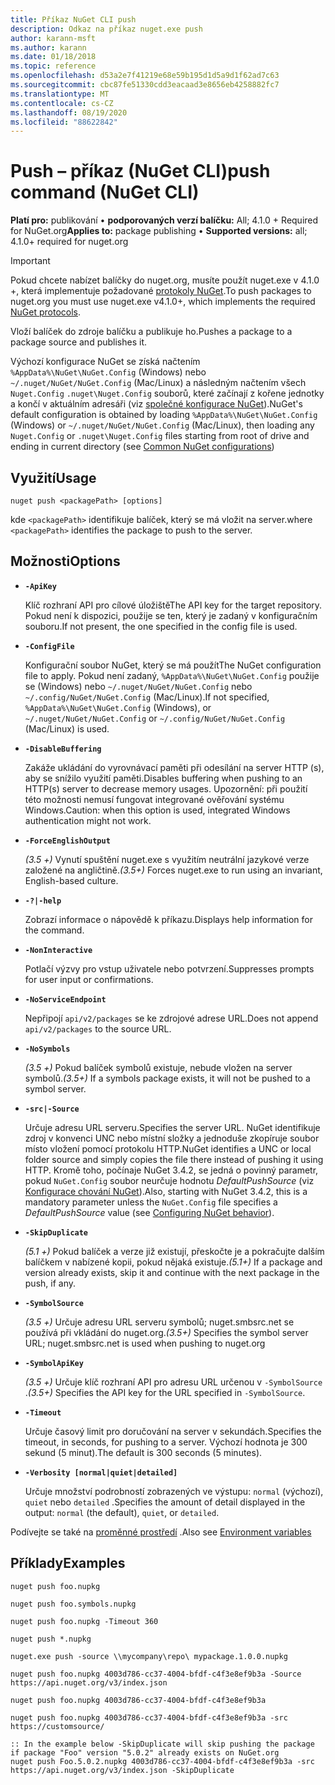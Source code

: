 ```yaml
---
title: Příkaz NuGet CLI push
description: Odkaz na příkaz nuget.exe push
author: karann-msft
ms.author: karann
ms.date: 01/18/2018
ms.topic: reference
ms.openlocfilehash: d53a2e7f41219e68e59b195d1d5a9d1f62ad7c63
ms.sourcegitcommit: cbc87fe51330cdd3eacaad3e8656eb4258882fc7
ms.translationtype: MT
ms.contentlocale: cs-CZ
ms.lasthandoff: 08/19/2020
ms.locfileid: "88622842"
---
```

# <a name="push-command-nuget-cli"></a><span data-ttu-id="fb3ed-103">Push – příkaz (NuGet CLI)</span><span class="sxs-lookup"><span data-stu-id="fb3ed-103">push command (NuGet CLI)</span></span>

<span data-ttu-id="fb3ed-104">**Platí pro:** publikování &bullet; **podporovaných verzí balíčku:** All; 4.1.0 + Required for NuGet.org</span><span class="sxs-lookup"><span data-stu-id="fb3ed-104">**Applies to:** package publishing &bullet; **Supported versions:** all; 4.1.0+ required for nuget.org</span></span>

> [!Important]
> <span data-ttu-id="fb3ed-105">Pokud chcete nabízet balíčky do nuget.org, musíte použít nuget.exe v 4.1.0 +, která implementuje požadované [protokoly NuGet](../../api/nuget-protocols.md).</span><span class="sxs-lookup"><span data-stu-id="fb3ed-105">To push packages to nuget.org you must use nuget.exe v4.1.0+, which implements the required [NuGet protocols](../../api/nuget-protocols.md).</span></span>

<span data-ttu-id="fb3ed-106">Vloží balíček do zdroje balíčku a publikuje ho.</span><span class="sxs-lookup"><span data-stu-id="fb3ed-106">Pushes a package to a package source and publishes it.</span></span>

<span data-ttu-id="fb3ed-107">Výchozí konfigurace NuGet se získá načtením `%AppData%\NuGet\NuGet.Config` (Windows) nebo `~/.nuget/NuGet/NuGet.Config` (Mac/Linux) a následným načtením všech `Nuget.Config` `.nuget\Nuget.Config` souborů, které začínají z kořene jednotky a končí v aktuálním adresáři (viz [společné konfigurace NuGet](../../consume-packages/configuring-nuget-behavior.md)).</span><span class="sxs-lookup"><span data-stu-id="fb3ed-107">NuGet's default configuration is obtained by loading `%AppData%\NuGet\NuGet.Config` (Windows) or `~/.nuget/NuGet/NuGet.Config` (Mac/Linux), then loading any `Nuget.Config` or `.nuget\Nuget.Config` files starting from root of drive and ending in current directory (see [Common NuGet configurations](../../consume-packages/configuring-nuget-behavior.md))</span></span>

## <a name="usage"></a><span data-ttu-id="fb3ed-108">Využití</span><span class="sxs-lookup"><span data-stu-id="fb3ed-108">Usage</span></span>

```cli
nuget push <packagePath> [options]
```

<span data-ttu-id="fb3ed-109">kde `<packagePath>` identifikuje balíček, který se má vložit na server.</span><span class="sxs-lookup"><span data-stu-id="fb3ed-109">where `<packagePath>` identifies the package to push to the server.</span></span>

## <a name="options"></a><span data-ttu-id="fb3ed-110">Možnosti</span><span class="sxs-lookup"><span data-stu-id="fb3ed-110">Options</span></span>

- **`-ApiKey`**

  <span data-ttu-id="fb3ed-111">Klíč rozhraní API pro cílové úložiště</span><span class="sxs-lookup"><span data-stu-id="fb3ed-111">The API key for the target repository.</span></span> <span data-ttu-id="fb3ed-112">Pokud není k dispozici, použije se ten, který je zadaný v konfiguračním souboru.</span><span class="sxs-lookup"><span data-stu-id="fb3ed-112">If not present,  the one specified in the config file is used.</span></span>

- **`-ConfigFile`**

  <span data-ttu-id="fb3ed-113">Konfigurační soubor NuGet, který se má použít</span><span class="sxs-lookup"><span data-stu-id="fb3ed-113">The NuGet configuration file to apply.</span></span> <span data-ttu-id="fb3ed-114">Pokud není zadaný, `%AppData%\NuGet\NuGet.Config` použije se (Windows) nebo `~/.nuget/NuGet/NuGet.Config` nebo `~/.config/NuGet/NuGet.Config` (Mac/Linux).</span><span class="sxs-lookup"><span data-stu-id="fb3ed-114">If not specified, `%AppData%\NuGet\NuGet.Config` (Windows), or `~/.nuget/NuGet/NuGet.Config` or `~/.config/NuGet/NuGet.Config` (Mac/Linux) is used.</span></span>

- **`-DisableBuffering`**

  <span data-ttu-id="fb3ed-115">Zakáže ukládání do vyrovnávací paměti při odesílání na server HTTP (s), aby se snížilo využití paměti.</span><span class="sxs-lookup"><span data-stu-id="fb3ed-115">Disables buffering when pushing to an HTTP(s) server to decrease memory usages.</span></span> <span data-ttu-id="fb3ed-116">Upozornění: při použití této možnosti nemusí fungovat integrované ověřování systému Windows.</span><span class="sxs-lookup"><span data-stu-id="fb3ed-116">Caution: when this option is used, integrated Windows authentication might not work.</span></span>

- **`-ForceEnglishOutput`**

  <span data-ttu-id="fb3ed-117">*(3.5 +)* Vynutí spuštění nuget.exe s využitím neutrální jazykové verze založené na angličtině.</span><span class="sxs-lookup"><span data-stu-id="fb3ed-117">*(3.5+)* Forces nuget.exe to run using an invariant, English-based culture.</span></span>

- **`-?|-help`**

  <span data-ttu-id="fb3ed-118">Zobrazí informace o nápovědě k příkazu.</span><span class="sxs-lookup"><span data-stu-id="fb3ed-118">Displays help information for the command.</span></span>

- **`-NonInteractive`**

  <span data-ttu-id="fb3ed-119">Potlačí výzvy pro vstup uživatele nebo potvrzení.</span><span class="sxs-lookup"><span data-stu-id="fb3ed-119">Suppresses prompts for user input or confirmations.</span></span>

- **`-NoServiceEndpoint`**

  <span data-ttu-id="fb3ed-120">Nepřipojí `api/v2/packages` se ke zdrojové adrese URL.</span><span class="sxs-lookup"><span data-stu-id="fb3ed-120">Does not append `api/v2/packages` to the source URL.</span></span>

- **`-NoSymbols`**

  <span data-ttu-id="fb3ed-121">*(3.5 +)* Pokud balíček symbolů existuje, nebude vložen na server symbolů.</span><span class="sxs-lookup"><span data-stu-id="fb3ed-121">*(3.5+)* If a symbols package exists, it will not be pushed to a symbol server.</span></span>

- **`-src|-Source`**

  <span data-ttu-id="fb3ed-122">Určuje adresu URL serveru.</span><span class="sxs-lookup"><span data-stu-id="fb3ed-122">Specifies the server URL.</span></span> <span data-ttu-id="fb3ed-123">NuGet identifikuje zdroj v konvenci UNC nebo místní složky a jednoduše zkopíruje soubor místo vložení pomocí protokolu HTTP.</span><span class="sxs-lookup"><span data-stu-id="fb3ed-123">NuGet identifies a UNC or local folder source and simply copies the file there instead of pushing it using HTTP.</span></span>  <span data-ttu-id="fb3ed-124">Kromě toho, počínaje NuGet 3.4.2, se jedná o povinný parametr, pokud `NuGet.Config` soubor neurčuje hodnotu *DefaultPushSource* (viz [Konfigurace chování NuGet](../../consume-packages/configuring-nuget-behavior.md)).</span><span class="sxs-lookup"><span data-stu-id="fb3ed-124">Also, starting with NuGet 3.4.2, this is a mandatory parameter unless the `NuGet.Config` file specifies a *DefaultPushSource* value (see [Configuring NuGet behavior](../../consume-packages/configuring-nuget-behavior.md)).</span></span>

- **`-SkipDuplicate`**

  <span data-ttu-id="fb3ed-125">*(5.1 +)* Pokud balíček a verze již existují, přeskočte je a pokračujte dalším balíčkem v nabízené kopii, pokud nějaká existuje.</span><span class="sxs-lookup"><span data-stu-id="fb3ed-125">*(5.1+)* If a package and version already exists, skip it and continue with the next package in the push, if any.</span></span>

- **`-SymbolSource`**

  <span data-ttu-id="fb3ed-126">*(3.5 +)* Určuje adresu URL serveru symbolů; nuget.smbsrc.net se používá při vkládání do nuget.org.</span><span class="sxs-lookup"><span data-stu-id="fb3ed-126">*(3.5+)* Specifies the symbol server URL; nuget.smbsrc.net is used when pushing to nuget.org</span></span>

- **`-SymbolApiKey`**

  <span data-ttu-id="fb3ed-127">*(3.5 +)* Určuje klíč rozhraní API pro adresu URL určenou v `-SymbolSource` .</span><span class="sxs-lookup"><span data-stu-id="fb3ed-127">*(3.5+)* Specifies the API key for the URL specified in `-SymbolSource`.</span></span>

- **`-Timeout`**

  <span data-ttu-id="fb3ed-128">Určuje časový limit pro doručování na server v sekundách.</span><span class="sxs-lookup"><span data-stu-id="fb3ed-128">Specifies the timeout, in seconds, for pushing to a server.</span></span> <span data-ttu-id="fb3ed-129">Výchozí hodnota je 300 sekund (5 minut).</span><span class="sxs-lookup"><span data-stu-id="fb3ed-129">The default is 300 seconds (5 minutes).</span></span>

- **`-Verbosity [normal|quiet|detailed]`**

  <span data-ttu-id="fb3ed-130">Určuje množství podrobností zobrazených ve výstupu: `normal` (výchozí), `quiet` nebo `detailed` .</span><span class="sxs-lookup"><span data-stu-id="fb3ed-130">Specifies the amount of detail displayed in the output: `normal` (the default), `quiet`, or `detailed`.</span></span>


<span data-ttu-id="fb3ed-131">Podívejte se také na [proměnné prostředí](cli-ref-environment-variables.md) .</span><span class="sxs-lookup"><span data-stu-id="fb3ed-131">Also see [Environment variables](cli-ref-environment-variables.md)</span></span>

## <a name="examples"></a><span data-ttu-id="fb3ed-132">Příklady</span><span class="sxs-lookup"><span data-stu-id="fb3ed-132">Examples</span></span>

```cli
nuget push foo.nupkg

nuget push foo.symbols.nupkg

nuget push foo.nupkg -Timeout 360

nuget push *.nupkg

nuget.exe push -source \\mycompany\repo\ mypackage.1.0.0.nupkg

nuget push foo.nupkg 4003d786-cc37-4004-bfdf-c4f3e8ef9b3a -Source https://api.nuget.org/v3/index.json

nuget push foo.nupkg 4003d786-cc37-4004-bfdf-c4f3e8ef9b3a

nuget push foo.nupkg 4003d786-cc37-4004-bfdf-c4f3e8ef9b3a -src https://customsource/

:: In the example below -SkipDuplicate will skip pushing the package if package "Foo" version "5.0.2" already exists on NuGet.org
nuget push Foo.5.0.2.nupkg 4003d786-cc37-4004-bfdf-c4f3e8ef9b3a -src https://api.nuget.org/v3/index.json -SkipDuplicate
```
